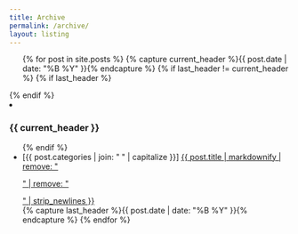 ```yaml
---
title: Archive
permalink: /archive/
layout: listing
---
```


<ul class="archive">
{% for post in site.posts %}
  {% capture current_header %}{{ post.date | date: "%B %Y" }}{% endcapture %}
  {% if last_header != current_header %}
    {% if last_header %}
      </ul></li>
    {% endif %}
    <li><h3>{{ current_header }}</h3>
      <ul>
  {% endif %}
      <li>
        [{{ post.categories | join: " " | capitalize }}] <a href="{{ post.url }}">{{ post.title | markdownify | remove: "<p>" | remove: "</p>" | strip_newlines }}</a>
      </li>
  {% capture last_header %}{{ post.date | date: "%B %Y" }}{% endcapture %}
{% endfor %}
    </ul>
  </li>
</ul>
